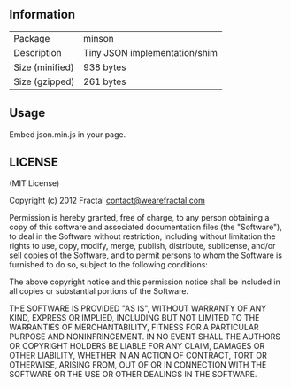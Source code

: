 ## Information

<table>
<tr>
<td>Package</td><td>minson</td>
</tr>
<tr>
<td>Description</td>
<td>Tiny JSON implementation/shim</td>
</tr>
<tr>
<td>Size (minified)</td>
<td>938 bytes</td>
</tr>
<tr>
<td>Size (gzipped)</td>
<td>261 bytes</td>
</tr>
</table>

## Usage

Embed json.min.js in your page.


## LICENSE

(MIT License)

Copyright (c) 2012 Fractal <contact@wearefractal.com>

Permission is hereby granted, free of charge, to any person obtaining
a copy of this software and associated documentation files (the
"Software"), to deal in the Software without restriction, including
without limitation the rights to use, copy, modify, merge, publish,
distribute, sublicense, and/or sell copies of the Software, and to
permit persons to whom the Software is furnished to do so, subject to
the following conditions:

The above copyright notice and this permission notice shall be
included in all copies or substantial portions of the Software.

THE SOFTWARE IS PROVIDED "AS IS", WITHOUT WARRANTY OF ANY KIND,
EXPRESS OR IMPLIED, INCLUDING BUT NOT LIMITED TO THE WARRANTIES OF
MERCHANTABILITY, FITNESS FOR A PARTICULAR PURPOSE AND
NONINFRINGEMENT. IN NO EVENT SHALL THE AUTHORS OR COPYRIGHT HOLDERS BE
LIABLE FOR ANY CLAIM, DAMAGES OR OTHER LIABILITY, WHETHER IN AN ACTION
OF CONTRACT, TORT OR OTHERWISE, ARISING FROM, OUT OF OR IN CONNECTION
WITH THE SOFTWARE OR THE USE OR OTHER DEALINGS IN THE SOFTWARE.
